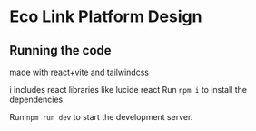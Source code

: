 
  # Eco Link Platform Design

  
  ## Running the code
made with react+vite and tailwindcss 

i includes react libraries like lucide react
  Run `npm i` to install the dependencies.

  Run `npm run dev` to start the development server.
  
